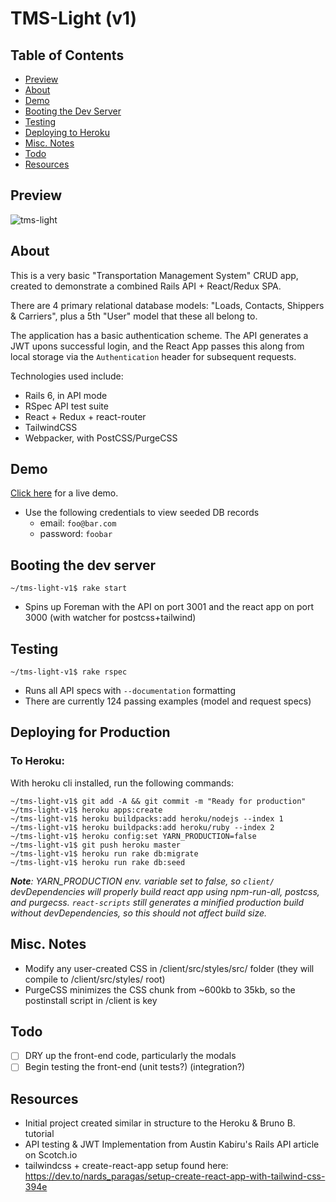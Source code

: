 # TMS-Light (v1)

## Table of Contents
* [Preview](#preview)
* [About](#about)
* [Demo](#about)
* [Booting the Dev Server](#booting-the-dev-server)
* [Testing](#testing)
* [Deploying to Heroku](#deploying-for-production)
* [Misc. Notes](#misc-notes)
* [Todo](#todo)
* [Resources](#resources)

## Preview
![tms-light](https://user-images.githubusercontent.com/18252139/67624807-94a8a900-f7ea-11e9-9299-380d17a0547b.gif)

## About
This is a very basic "Transportation Management System" CRUD app, created to demonstrate a combined Rails API + React/Redux SPA. 

There are 4 primary relational database models: "Loads, Contacts, Shippers & Carriers", plus a 5th "User" model that these all belong to.

The application has a basic authentication scheme. The API generates a JWT upons successful login, and the React App passes this along from local storage via the `Authentication` header for subsequent requests.

Technologies used include:
* Rails 6, in API mode
* RSpec API test suite
* React + Redux + react-router
* TailwindCSS
* Webpacker, with PostCSS/PurgeCSS

## Demo
[Click here](https://tms-light-demo.herokuapp.com/) for a live demo.
* Use the following credentials to view seeded DB records
  * email: `foo@bar.com`
  * password: `foobar`

## Booting the dev server
```console
~/tms-light-v1$ rake start
```
* Spins up Foreman with the API on port 3001 and the react app on port 3000 (with watcher for postcss+tailwind)

## Testing
```console
~/tms-light-v1$ rake rspec
```
* Runs all API specs with `--documentation` formatting
* There are currently 124 passing examples (model and request specs)

## Deploying for Production
### To Heroku:
With heroku cli installed, run the following commands:
```console
~/tms-light-v1$ git add -A && git commit -m "Ready for production"
~/tms-light-v1$ heroku apps:create
~/tms-light-v1$ heroku buildpacks:add heroku/nodejs --index 1
~/tms-light-v1$ heroku buildpacks:add heroku/ruby --index 2
~/tms-light-v1$ heroku config:set YARN_PRODUCTION=false
~/tms-light-v1$ git push heroku master 
~/tms-light-v1$ heroku run rake db:migrate
~/tms-light-v1$ heroku run rake db:seed
```
***Note**: YARN_PRODUCTION env. variable set to false, so `client/` devDependencies will properly build react app using npm-run-all, postcss, and purgecss. `react-scripts` still generates a minified production build without devDependencies, so this should not affect build size.*

## Misc. Notes
* Modify any user-created CSS in /client/src/styles/src/ folder (they will compile to /client/src/styles/ root)
* PurgeCSS minimizes the CSS chunk from ~600kb to 35kb, so the postinstall script in /client is key

## Todo
- [ ] DRY up the front-end code, particularly the modals
- [ ] Begin testing the front-end (unit tests?) (integration?)

## Resources
* Initial project created similar in structure to the Heroku & Bruno B. tutorial
* API testing & JWT Implementation from Austin Kabiru's Rails API article on Scotch.io
* tailwindcss + create-react-app setup found here: https://dev.to/nards_paragas/setup-create-react-app-with-tailwind-css-394e